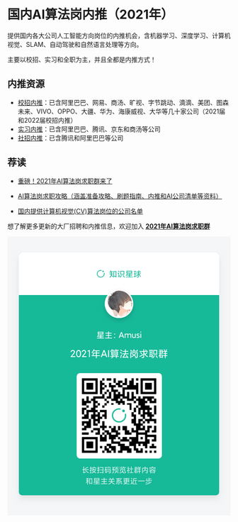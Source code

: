 # 国内AI算法岗内推（2021年）
提供国内各大公司人工智能方向岗位的内推机会，含机器学习、深度学习、计算机视觉、SLAM、自动驾驶和自然语言处理等方向。

主要以校招、实习和全职为主，并且全都是内推方式！

## 内推资源

- [校招内推](校招/README.md)：已含阿里巴巴、网易、商汤、旷视、字节跳动、滴滴、美团、图森未来、VIVO、OPPO、大疆、华为、海康威视、大华等几十家公司（2021届和2022届校招内推）
- [实习内推](实习/README.md)：已含阿里巴巴、腾讯、京东和商汤等公司
- [社招内推](社招/README.md)：已含腾讯和阿里巴巴等公司

## 荐读

- [重磅！2021年AI算法岗求职群来了](https://mp.weixin.qq.com/s/ypRaTi9hb73N6kJRPjJoCA)

- [AI算法岗求职攻略（涵盖准备攻略、刷题指南、内推和AI公司清单等资料）](https://github.com/amusi/AI-Job-Notes)

- [国内提供计算机视觉(CV)算法岗位的公司名单](https://github.com/amusi/CV-Jobs)

想了解更多更新的大厂招聘和内推信息，欢迎加入 **[2021年AI算法岗求职群](https://t.zsxq.com/VFUZR3n)**

![](img/2021年AI算法岗求职群.png)

